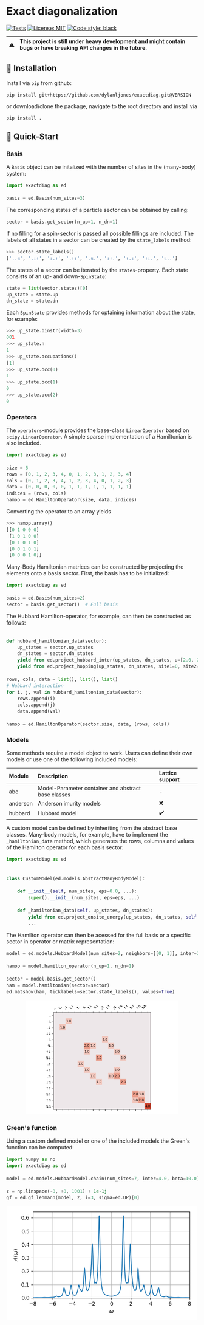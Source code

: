 # Exact diagonalization

[![Tests][tests-badge]][tests-url]
[![License: MIT][license-badge]][license-url]
[![Code style: black][black-badge]][black-url]


|⚠️|  This project is still under heavy development and might contain bugs or have breaking API changes in the future. |
|----|:------------------------------------------------------------------------------------------------------------------|


## 🔧 Installation

Install via `pip` from github:
```commandline
pip install git+https://github.com/dylanljones/exactdiag.git@VERSION
```

or download/clone the package, navigate to the root directory and install via
````commandline
pip install .
````

## 🚀 Quick-Start


### Basis

A ``Basis`` object can be initalized with the number of sites in the (many-body) system:

````python
import exactdiag as ed

basis = ed.Basis(num_sites=3)
````

The corresponding states of a particle sector can be obtained by calling:
````python
sector = basis.get_sector(n_up=1, n_dn=1)
````
If no filling for a spin-sector is passed all possible fillings are included.
The labels of all states in a sector can be created by the ``state_labels`` method:
````python
>>> sector.state_labels()
['..⇅', '.↓↑', '↓.↑', '.↑↓', '.⇅.', '↓↑.', '↑.↓', '↑↓.', '⇅..']
````
The states of a sector can be iterated by the ``states``-property.
Each state consists of an up- and down-``SpinState``:
````python
state = list(sector.states)[0]
up_state = state.up
dn_state = state.dn
````
Each ``SpinState`` provides methods for optaining information about the state, for example:
`````python
>>> up_state.binstr(width=3)
001
>>> up_state.n
1
>>> up_state.occupations()
[1]
>>> up_state.occ(0)
1
>>> up_state.occ(1)
0
>>> up_state.occ(2)
0
`````


### Operators

The ``operators``-module provides the base-class ``LinearOperator`` based on ``scipy.LinearOperator``.
A simple sparse implementation of a Hamiltonian is also included.
````python
import exactdiag as ed

size = 5
rows = [0, 1, 2, 3, 4, 0, 1, 2, 3, 1, 2, 3, 4]
cols = [0, 1, 2, 3, 4, 1, 2, 3, 4, 0, 1, 2, 3]
data = [0, 0, 0, 0, 0, 1, 1, 1, 1, 1, 1, 1, 1]
indices = (rows, cols)
hamop = ed.HamiltonOperator(size, data, indices)
````
Converting the operator to an array yields
````python
>>> hamop.array()
[[0 1 0 0 0]
 [1 0 1 0 0]
 [0 1 0 1 0]
 [0 0 1 0 1]
 [0 0 0 1 0]]
````

Many-Body Hamiltonian matrices can be constructed by projecting the
elements onto a basis sector. First, the basis has to be initialized:
````python
import exactdiag as ed

basis = ed.Basis(num_sites=2)
sector = basis.get_sector()  # Full basis
````

The Hubbard Hamilton-operator, for example, can then be constructed as follows:
````python

def hubbard_hamiltonian_data(sector):
    up_states = sector.up_states
    dn_states = sector.dn_states
    yield from ed.project_hubbard_inter(up_states, dn_states, u=[2.0, 2.0])
    yield from ed.project_hopping(up_states, dn_states, site1=0, site2=1, hop=1.0)

rows, cols, data = list(), list(), list()
# Hubbard interaction
for i, j, val in hubbard_hamiltonian_data(sector):
    rows.append(i)
    cols.append(j)
    data.append(val)

hamop = ed.HamiltonOperator(sector.size, data, (rows, cols))
````

### Models

Some methods require a model object to work. Users can define their own
models or use one of the following included models:

| Module     | Description                                         | Lattice support    |
|:-----------|:----------------------------------------------------|:-------------------|
| abc        | Model-Parameter container and abstract base classes | -                  |
| anderson   | Anderson imurity models                             | :x:                |
| hubbard    | Hubbard model                                       | :heavy_check_mark: |              |


A custom model can be defined by inheriting from the abstract base classes.
Many-body models, for example, have to implement the `_hamiltonian_data` method,
which generates the rows, columns and values of the Hamilton operator for each
basis sector:

````python
import exactdiag as ed


class CustomModel(ed.models.AbstractManyBodyModel):

    def __init__(self, num_sites, eps=0.0, ...):
        super().__init__(num_sites, eps=eps, ...)

    def _hamiltonian_data(self, up_states, dn_states):
        yield from ed.project_onsite_energy(up_states, dn_states, self.eps)
        ...
````

The Hamilton operator can then be acessed for the full basis or a specific sector
in operator or matrix representation:
````python
model = ed.models.HubbardModel(num_sites=2, neighbors=[[0, 1]], inter=2)

hamop = model.hamilton_operator(n_up=1, n_dn=1)

sector = model.basis.get_sector()
ham = model.hamiltonian(sector=sector)
ed.matshow(ham, ticklabels=sector.state_labels(), values=True)
````
<p align="center">
  <img src="examples/hubbard_ham.png" width=400 alt="Sublime's custom image"/>
</p>

### Green's function

Using a custom defined model or one of the included models the Green's function can be computed:
````python
import numpy as np
import exactdiag as ed

model = ed.models.HubbardModel.chain(num_sites=7, inter=4.0, beta=10.0).hf()

z = np.linspace(-8, +8, 1001) + 1e-1j
gf = ed.gf_lehmann(model, z, i=3, sigma=ed.UP)[0]
````
<p align="center">
  <img src="examples/hubbard_gf.png" alt="Sublime's custom image"/>
</p>


[tests-badge]: https://img.shields.io/github/workflow/status/dylanljones/exactdiag/Test/master?label=test&logo=github&style=flat
[license-badge]: https://img.shields.io/github/license/dylanljones/exactdiag?color=lightgrey&style=flat-square
[black-badge]: https://img.shields.io/badge/code%20style-black-000000.svg?style=flat-square

[license-url]: https://github.com/dylanljones/exactdiag/blob/master/LICENSE
[black-url]: https://github.com/psf/black
[tests-url]: https://github.com/dylanljones/exactdiag/actions/workflows/test.yml

